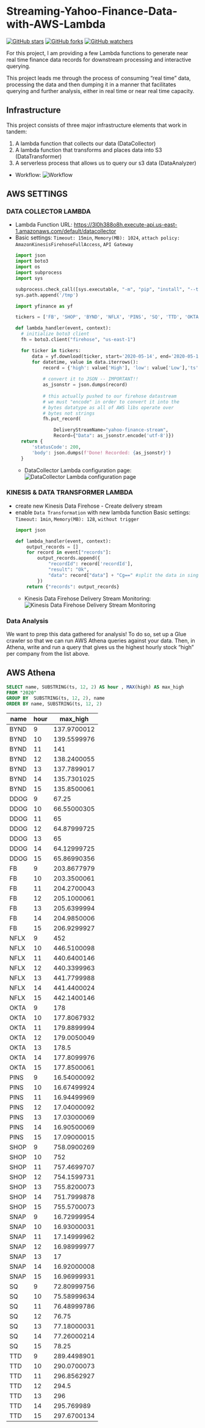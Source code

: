 # Streaming-Yahoo-Finance-Data-with-AWS-Lambda
[![GitHub stars](https://img.shields.io/github/stars/YuboC/Streaming-Yahoo-Finance-Data-with-AWS-Lambda.svg?style=flat&label=Star)](https://github.com/YuboC/Streaming-Yahoo-Finance-Data-with-AWS-Lambda/stargazers)
[![GitHub forks](https://img.shields.io/github/forks/YuboC/Streaming-Yahoo-Finance-Data-with-AWS-Lambda.svg?style=flat&label=Fork)](https://github.com/YuboC/Streaming-Yahoo-Finance-Data-with-AWS-Lambda/fork)
[![GitHub watchers](https://img.shields.io/github/watchers/YuboC/Streaming-Yahoo-Finance-Data-with-AWS-Lambda.svg?style=flat&label=Watch)](https://github.com/YuboC/Streaming-Yahoo-Finance-Data-with-AWS-Lambda/watchers)

For this project, I am providing a few Lambda functions to generate near real time finance data records for downstream processing and interactive querying.

This project leads me through the process of consuming “real time” data, processing the data and then dumping it in a manner that facilitates querying and further analysis, either in real time or near real time capacity.

## Infrastructure
This project consists of three major infrastructure elements that work in tandem:
  1. A lambda function that collects our data (DataCollector)
  2. A lambda function that transforms and places data into S3 (DataTransformer)
  3. A serverless process that allows us to query our s3 data (DataAnalyzer)  
  
  - Workflow:
  ![Workflow](https://github.com/YuboC/Streaming-Yahoo-Finance-Data-with-AWS-Lambda/blob/master/screen%20shot/iShot2020-05-25PM12.11.50.png)  
  
## AWS SETTINGS
  
### DATA COLLECTOR LAMBDA
  - Lambda Function URL: https://3l0h388o8h.execute-api.us-east-1.amazonaws.com/default/datacollector
  - Basic settings: `Timeout: 15min`, `Memory(MB): 1024`, `attach policy: AmazonKinesisFirehoseFullAccess`, `API Gateway`
    ```python
    import json
    import boto3
    import os
    import subprocess
    import sys

    subprocess.check_call([sys.executable, "-m", "pip", "install", "--target", "/tmp", 'yfinance'])
    sys.path.append('/tmp')

    import yfinance as yf

    tickers = ['FB', 'SHOP', 'BYND', 'NFLX', 'PINS', 'SQ', 'TTD', 'OKTA', 'SNAP', 'DDOG']

    def lambda_handler(event, context):
      # initialize boto3 client
      fh = boto3.client("firehose", "us-east-1")

      for ticker in tickers:
          data = yf.download(ticker, start='2020-05-14', end='2020-05-15', interval = "1m")
          for datetime, value in data.iterrows():
              record = {'high': value['High'], 'low': value['Low'],'ts': str(datetime), 'name': ticker}
              
              # convert it to JSON -- IMPORTANT!!
              as_jsonstr = json.dumps(record)
             
              # this actually pushed to our firehose datastream
              # we must "encode" in order to convert it into the
              # bytes datatype as all of AWS libs operate over
              # bytes not strings
              fh.put_record(

                  DeliveryStreamName="yahoo-finance-stream", 
                  Record={"Data": as_jsonstr.encode('utf-8')})
      return {
          'statusCode': 200,
          'body': json.dumps(f'Done! Recorded: {as_jsonstr}')
      }
     ```
    - DataCollector Lambda configuration page:  
     ![DataCollector Lambda configuration page](https://github.com/YuboC/Streaming-Yahoo-Finance-Data-with-AWS-Lambda/blob/master/screen%20shot/iShot2020-05-24PM08.04.47.png)

### KINESIS & DATA TRANSFORMER LAMBDA
  - create new Kinesis Data Firehose - Create delivery stream
  - enable `Data Transformation` with new lambda function
    Basic settings: `Timeout: 1min`, `Memory(MB): 128`, `without trigger`
    ```python
    import json

    def lambda_handler(event, context):
        output_records = []
        for record in event["records"]:
            output_records.append({
                "recordId": record['recordId'],
                "result": "Ok",
                "data": record["data"] + "Cg==" #split the data in single lines
            })
        return {"records": output_records}
      ```
      - Kinesis Data Firehose Delivery Stream Monitoring:
      ![Kinesis Data Firehose Delivery Stream Monitoring](https://github.com/YuboC/Streaming-Yahoo-Finance-Data-with-AWS-Lambda/blob/master/screen%20shot/iShot2020-05-24PM08.03.56.png)
        
### Data Analysis
We want to prep this data gathered for analysis! To do so, set up a Glue crawler so that we can run AWS Athena queries against your data. Then, in Athena, write and run a query that gives us the highest hourly stock “high” per company from the list above.

## AWS Athena
  ```SQL
  SELECT name, SUBSTRING(ts, 12, 2) AS hour , MAX(high) AS max_high 
  FROM "2020" 
  GROUP BY  SUBSTRING(ts, 12, 2), name 
  ORDER BY name, SUBSTRING(ts, 12, 2)
  ```
  |name|hour|max_high   |
|----|----|-----------|
|BYND|9   |137.9700012|
|BYND|10  |139.5599976|
|BYND|11  |141        |
|BYND|12  |138.2400055|
|BYND|13  |137.7899017|
|BYND|14  |135.7301025|
|BYND|15  |135.8500061|
|DDOG|9   |67.25      |
|DDOG|10  |66.55000305|
|DDOG|11  |65         |
|DDOG|12  |64.87999725|
|DDOG|13  |65         |
|DDOG|14  |64.12999725|
|DDOG|15  |65.86990356|
|FB  |9   |203.8677979|
|FB  |10  |203.3500061|
|FB  |11  |204.2700043|
|FB  |12  |205.1000061|
|FB  |13  |205.6399994|
|FB  |14  |204.9850006|
|FB  |15  |206.9299927|
|NFLX|9   |452        |
|NFLX|10  |446.5100098|
|NFLX|11  |440.6400146|
|NFLX|12  |440.3399963|
|NFLX|13  |441.7799988|
|NFLX|14  |441.4400024|
|NFLX|15  |442.1400146|
|OKTA|9   |178        |
|OKTA|10  |177.8067932|
|OKTA|11  |179.8899994|
|OKTA|12  |179.0050049|
|OKTA|13  |178.5      |
|OKTA|14  |177.8099976|
|OKTA|15  |177.8500061|
|PINS|9   |16.54000092|
|PINS|10  |16.67499924|
|PINS|11  |16.94499969|
|PINS|12  |17.04000092|
|PINS|13  |17.03000069|
|PINS|14  |16.90500069|
|PINS|15  |17.09000015|
|SHOP|9   |758.0900269|
|SHOP|10  |752        |
|SHOP|11  |757.4699707|
|SHOP|12  |754.1599731|
|SHOP|13  |755.8200073|
|SHOP|14  |751.7999878|
|SHOP|15  |755.5700073|
|SNAP|9   |16.72999954|
|SNAP|10  |16.93000031|
|SNAP|11  |17.14999962|
|SNAP|12  |16.98999977|
|SNAP|13  |17         |
|SNAP|14  |16.92000008|
|SNAP|15  |16.96999931|
|SQ  |9   |72.80999756|
|SQ  |10  |75.58999634|
|SQ  |11  |76.48999786|
|SQ  |12  |76.75      |
|SQ  |13  |77.18000031|
|SQ  |14  |77.26000214|
|SQ  |15  |78.25      |
|TTD |9   |289.4498901|
|TTD |10  |290.0700073|
|TTD |11  |296.8562927|
|TTD |12  |294.5      |
|TTD |13  |296        |
|TTD |14  |295.769989 |
|TTD |15  |297.6700134|



